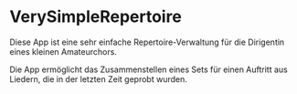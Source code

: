 # VerySimpleRepertoire

Diese App ist eine sehr einfache Repertoire-Verwaltung
für die Dirigentin eines kleinen Amateurchors.

Die App ermöglicht das Zusammenstellen eines Sets für einen Auftritt aus Liedern, die
in der letzten Zeit geprobt wurden. 
